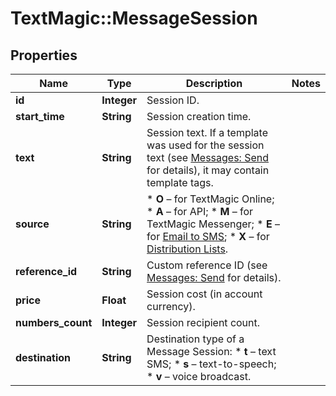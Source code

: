 # TextMagic::MessageSession

## Properties
Name | Type | Description | Notes
------------ | ------------- | ------------- | -------------
**id** | **Integer** | Session ID. | 
**start_time** | **String** | Session creation time. | 
**text** | **String** | Session text. If a template was used for the session text (see [Messages: Send](http://docs.textmagictesting.com/#tag/Outbound-Messages) for details), it may contain template tags.  | 
**source** | **String** | *   **O** – for TextMagic Online; *   **A** – for API; *   **M** – for TextMagic Messenger; *   **E** – for [Email to SMS](http://docs.textmagictesting.com/#tag/Send-Email-to-SMS); *   **X** – for [Distribution Lists](http://docs.textmagictesting.com/#tag/Distribution-Lists).  | 
**reference_id** | **String** | Custom reference ID (see [Messages: Send](http://docs.textmagictesting.com/#tag/Send-Email-to-SMS) for details).  | 
**price** | **Float** | Session cost (in account currency). | 
**numbers_count** | **Integer** | Session recipient count. | 
**destination** | **String** | Destination type of a Message Session: * **t** – text SMS; * **s** – text-to-speech; * **v** – voice broadcast.  | 


